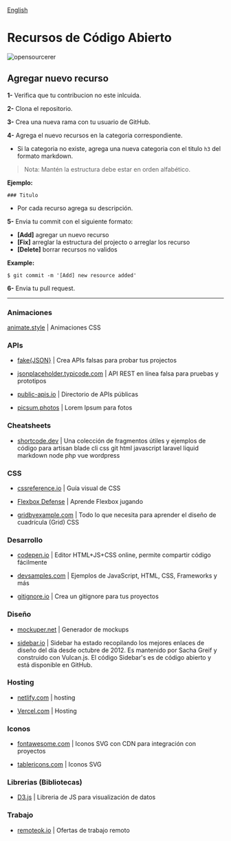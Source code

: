 [English](https://github.com/4rturd13/open-source-resources/blob/master/README-En.md)

# Recursos de Código Abierto

![opensourcerer](https://res.cloudinary.com/dargjxuh5/image/upload/v1574698467/logos/os_vgu8ao.svg)

## Agregar nuevo recurso

**1-** Verifica que tu contribucion no este inlcuida.

**2-** Clona el repositorio.

**3-** Crea una nueva rama con tu usuario de GitHub.

**4-** Agrega el nuevo recursos en la categoria correspondiente.

- Si la categoria no existe, agrega una nueva categoria con el titulo `h3` del formato markdown.

> Nota: Mantén la estructura debe estar en orden alfabético.

**Ejemplo:**

`### Titulo`

- Por cada recurso agrega su descripción.

**5-** Envia tu commit con el siguiente formato:

- **[Add]** agregar un nuevo recurso
- **[Fix]** arreglar la estructura del projecto o arreglar los recurso
- **[Delete]** borrar recursos no validos

**Example:**

`$ git commit -m '[Add] new resource added'`

**6-** Envia tu pull request.

---

### Animaciones

[animate.style](https://animate.style/) | Animaciones CSS

### APIs

- [fake{JSON}](https://fakejson.com/) | Crea APIs falsas para probar tus projectos

- [jsonplaceholder.typicode.com](http://jsonplaceholder.typicode.com/) | API REST en línea falsa para pruebas y prototipos

- [public-apis.io](https://public-apis.io/) | Directorio de APIs públicas

- [picsum.photos](https://picsum.photos/) | Lorem Ipsum para fotos

### Cheatsheets

- [shortcode.dev](https://shortcode.dev/) | Una colección de fragmentos útiles y ejemplos de código para artisan blade cli css git html javascript laravel liquid markdown node php vue wordpress

### CSS

- [cssreference.io](https://cssreference.io/) | Guía visual de CSS

- [Flexbox Defense](http://www.flexboxdefense.com/) | Aprende Flexbox jugando

- [gridbyexample.com](https://gridbyexample.com/) | Todo lo que necesita para aprender el diseño de cuadrícula (Grid) CSS

### Desarrollo

- [codepen.io](https://remoteok.io/) | Editor HTML+JS+CSS online, permite compartir código fácilmente

- [devsamples.com](https://www.devsamples.com/) | Ejemplos de JavaScript, HTML, CSS, Frameworks y más

- [gitignore.io](https://www.toptal.com/developers/gitignore) | Crea un gitignore para tus proyectos

### Diseño

- [mockuper.net](https://mockuper.net/) | Generador de mockups

- [sidebar.io](https://sidebar.io/) | Sidebar ha estado recopilando los mejores enlaces de diseño del día desde octubre de 2012. Es mantenido por Sacha Greif y construido con Vulcan.js. El código Sidebar's es de código abierto y está disponible en GitHub.

### Hosting

- [netlify.com](https://www.netlify.com/) | hosting

- [Vercel.com](https://vercel.com/) | Hosting

### Iconos

- [fontawesome.com](https://fontawesome.com/) | Iconos SVG con CDN para integración con proyectos

- [tablericons.com](https://tablericons.com/) | Iconos SVG

### Librerias (Bibliotecas)

- [D3.js](https://d3js.org/) | Libreria de JS para visualización de datos

### Trabajo

- [remoteok.io](https://remoteok.io/) | Ofertas de trabajo remoto
